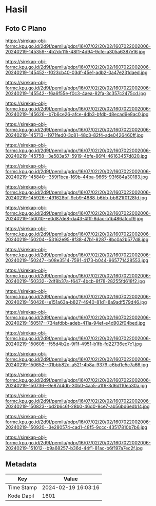 # Hasil

## Foto C Plano

https://sirekap-obj-formc.kpu.go.id/2d9f/pemilu/pdpr/16/07/02/20/02/1607022002006-20240219-145359--4b2dc115-48f1-4d94-9cfe-a305a6387e16.jpg

https://sirekap-obj-formc.kpu.go.id/2d9f/pemilu/pdpr/16/07/02/20/02/1607022002006-20240219-145452--f023cb40-03df-45e1-adb2-0a47e231daed.jpg

https://sirekap-obj-formc.kpu.go.id/2d9f/pemilu/pdpr/16/07/02/20/02/1607022002006-20240219-145542--f6a6f55e-f0c3-4aea-82fa-3c357c2475cd.jpg

https://sirekap-obj-formc.kpu.go.id/2d9f/pemilu/pdpr/16/07/02/20/02/1607022002006-20240219-145626--b7b6ce26-afce-4db3-bfdb-d8ecad9e8ac0.jpg

https://sirekap-obj-formc.kpu.go.id/2d9f/pemilu/pdpr/16/07/02/20/02/1607022002006-20240219-145713--1971fed0-3c81-48c3-82f4-ade0426460ff.jpg

https://sirekap-obj-formc.kpu.go.id/2d9f/pemilu/pdpr/16/07/02/20/02/1607022002006-20240219-145758--3e583a57-5919-4bfe-86f4-46163457d820.jpg

https://sirekap-obj-formc.kpu.go.id/2d9f/pemilu/pdpr/16/07/02/20/02/1607022002006-20240219-145840--359f1bca-169b-44ba-9665-93f684a30183.jpg

https://sirekap-obj-formc.kpu.go.id/2d9f/pemilu/pdpr/16/07/02/20/02/1607022002006-20240219-145926--491628bf-9cb9-4888-b6bb-bb821f0128fd.jpg

https://sirekap-obj-formc.kpu.go.id/2d9f/pemilu/pdpr/16/07/02/20/02/1607022002006-20240219-150010--e0d87de8-da43-4fff-8dac-b1b486afccf9.jpg

https://sirekap-obj-formc.kpu.go.id/2d9f/pemilu/pdpr/16/07/02/20/02/1607022002006-20240219-150204--53162e95-8f38-47b1-8287-8bc0a2b577d8.jpg

https://sirekap-obj-formc.kpu.go.id/2d9f/pemilu/pdpr/16/07/02/20/02/1607022002006-20240219-150247--b08e3514-7591-4173-b044-965771428553.jpg

https://sirekap-obj-formc.kpu.go.id/2d9f/pemilu/pdpr/16/07/02/20/02/1607022002006-20240219-150332--2df8b37a-f647-4bcb-8f78-28255fd618f2.jpg

https://sirekap-obj-formc.kpu.go.id/2d9f/pemilu/pdpr/16/07/02/20/02/1607022002006-20240219-150426--e151a63a-b827-4940-81d1-8a9adf579d46.jpg

https://sirekap-obj-formc.kpu.go.id/2d9f/pemilu/pdpr/16/07/02/20/02/1607022002006-20240219-150517--734afdbb-adeb-411a-94ef-e4d902f04bed.jpg

https://sirekap-obj-formc.kpu.go.id/2d9f/pemilu/pdpr/16/07/02/20/02/1607022002006-20240219-150605--f55d4b2e-9f1f-4951-b1fb-fd22736ec7c1.jpg

https://sirekap-obj-formc.kpu.go.id/2d9f/pemilu/pdpr/16/07/02/20/02/1607022002006-20240219-150652--01bbb82d-a521-4b8a-9379-c6bd1e5c7a66.jpg

https://sirekap-obj-formc.kpu.go.id/2d9f/pemilu/pdpr/16/07/02/20/02/1607022002006-20240219-150736--9e87d4db-30b0-4aa5-a1f6-3d6d110ea30a.jpg

https://sirekap-obj-formc.kpu.go.id/2d9f/pemilu/pdpr/16/07/02/20/02/1607022002006-20240219-150823--bd2b6c6f-28b0-46d0-9ce7-ab56bd6edb14.jpg

https://sirekap-obj-formc.kpu.go.id/2d9f/pemilu/pdpr/16/07/02/20/02/1607022002006-20240219-150920--3e280574-cad1-48f5-9ccc-43517810b7b6.jpg

https://sirekap-obj-formc.kpu.go.id/2d9f/pemilu/pdpr/16/07/02/20/02/1607022002006-20240219-151012--b9a68257-b36d-44f1-81ac-b6f197a7ec2f.jpg


## Metadata

| Key        | Value               |
| ---------- | ------------------- |
| Time Stamp | 2024-02-19 16:03:16 |
| Kode Dapil | 1601                |



